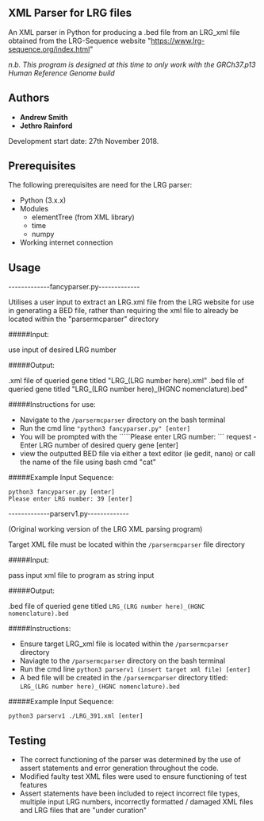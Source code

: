 ## XML Parser for LRG files

An XML parser in Python for producing a .bed file from an LRG_xml file obtained from the LRG-Sequence website "https://www.lrg-sequence.org/index.html"

*n.b. This program is designed at this time to only work with the GRCh37.p13 Human Reference Genome build*

## Authors
- **Andrew Smith**
- **Jethro Rainford**

Development start date: 27th November 2018.

## Prerequisites

The following prerequisites are need for the LRG parser:

- Python (3.x.x)
- Modules
    - elementTree (from XML library)
    - time
    - numpy
- Working internet connection 


## Usage

-------------fancyparser.py-------------

Utilises a user input to extract an LRG.xml file from the LRG website for use in generating
a BED file, rather than requiring the xml file to already be located within the "parsermcparser" directory

#####Input:

use input of desired LRG number

#####Output:

.xml file of queried gene titled "LRG_(LRG number here).xml"
.bed file of queried gene titled "LRG_(LRG number here)_(HGNC nomenclature).bed"

#####Instructions for use:

- Navigate to the ```/parsermcparser``` directory on the bash terminal
- Run the cmd line `````"python3 fancyparser.py" [enter]`````
- You will be prompted with the `````Please enter LRG number: ``` request - Enter LRG number of desired query gene [enter]
- view the outputted BED file via either a text editor (ie gedit, nano) or call the name of the file using bash cmd "cat"

#####Example Input Sequence:
```
python3 fancyparser.py [enter]
Please enter LRG number: 39 [enter]
```
-------------parserv1.py-------------

(Original working version of the LRG XML parsing program)

Target XML file must be located within the ```/parsermcparser``` file directory

#####Input:

pass input xml file to program as string input

#####Output:

.bed file of queried gene titled ```LRG_(LRG number here)_(HGNC nomenclature).bed```

#####Instructions:
- Ensure target LRG_xml file is located within the ```/parsermcparser``` directory
- Naviagte to the ```/parsermcparser``` directory on the bash terminal
- Run the cmd line ```python3 parserv1 (insert target xml file) [enter]```
- A bed file will be created in the ```/parsermcparser``` directory titled: ```LRG_(LRG number here)_(HGNC nomenclature).bed```

#####Example Input Sequence:
```
python3 parserv1 ./LRG_391.xml [enter]
```


## Testing

- The correct functioning of the parser was determined by the use of assert statements and error generation throughout the code.
- Modified faulty test XML files were used to ensure functioning of test features
- Assert statements have been included to reject incorrect file types, multiple input LRG numbers, incorrectly formatted / damaged XML files and LRG files that are "under curation"